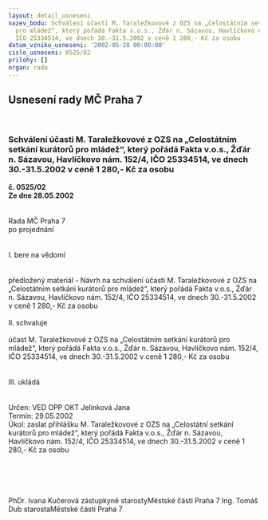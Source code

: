 ```yaml
---
layout: detail_usneseni
nazev_bodu: Schválení účasti M. Taraležkovové z OZS na „Celostátním setkání kurátorů
  pro mládež“, který pořádá Fakta v.o.s., Žďár n. Sázavou, Havlíčkovo nám. 152/4,
  IČO 25334514, ve dnech 30.-31.5.2002 v ceně 1 280,- Kč za osobu
datum_vzniku_usneseni: '2002-05-28 00:00:00'
cislo_usneseni: 0525/02
prilohy: []
organ: rada
---
```

<div id="ucUsn_pList" class="usn">
	<span><h2>Usnesení rady MČ Praha 7 </h2>
<br></span><div class="standBody">
<span><h3>Schválení účasti M. Taraležkovové z OZS na „Celostátním setkání kurátorů pro mládež“, který pořádá Fakta v.o.s., Žďár n. Sázavou, Havlíčkovo nám. 152/4, IČO 25334514, ve dnech 30.-31.5.2002 v ceně 1 280,- Kč za osobu</h3></span><div class="center">
		<strong>č. 0525/02</strong><br>
	</div>
<div class="center">
		<strong>Ze dne 28.05.2002</strong><br><br>
	</div>
<br>Rada MČ Praha 7<br>po projednání<br><br><br>I.	bere na vědomí<br><br> <br>předložený materiál - Návrh na schválení účasti M. Taraležkovové z OZS na „Celostátním setkání kurátorů pro mládež“, který pořádá Fakta v.o.s., Žďár n. Sázavou, Havlíčkovo nám. 152/4, IČO 25334514, ve dnech 30.-31.5.2002 v ceně 1 280,- Kč za osobu<br><br>II.	schvaluje <br><br>účast M. Taraležkovové z OZS na „Celostátním setkání kurátorů pro mládež“, který pořádá Fakta v.o.s., Žďár n. Sázavou, Havlíčkovo nám. 152/4, IČO 25334514, ve dnech 30.-31.5.2002 v ceně 1 280,- Kč za osobu<br><br><br>III.	ukládá <br><br> <br>Určen:	VED OPP OKT Jelínková Jana<br>Termín: 29.05.2002<br>Úkol:	zaslat přihlášku M. Taraležkovové z OZS na „Celostátní setkání kurátorů pro mládež“, který pořádá Fakta v.o.s., Žďár n. Sázavou, Havlíčkovo nám. 152/4, IČO 25334514, ve dnech 30.-31.5.2002 v ceně 1 280,- Kč za osobu<br> <br><br><br> <br>	<br>PhDr. Ivana Kučerová zástupkyně starostyMěstské části Praha 7	Ing. Tomáš Dub starostaMěstské části Praha 7<br>	<br><br>
</div>
</div>